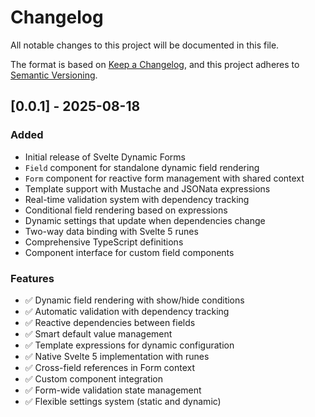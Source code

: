 # Changelog

All notable changes to this project will be documented in this file.

The format is based on [Keep a Changelog](https://keepachangelog.com/en/1.0.0/),
and this project adheres to [Semantic Versioning](https://semver.org/spec/v2.0.0.html).

## [0.0.1] - 2025-08-18

### Added
- Initial release of Svelte Dynamic Forms
- `Field` component for standalone dynamic field rendering
- `Form` component for reactive form management with shared context
- Template support with Mustache and JSONata expressions
- Real-time validation system with dependency tracking
- Conditional field rendering based on expressions
- Dynamic settings that update when dependencies change
- Two-way data binding with Svelte 5 runes
- Comprehensive TypeScript definitions
- Component interface for custom field components

### Features
- ✅ Dynamic field rendering with show/hide conditions
- ✅ Automatic validation with dependency tracking  
- ✅ Reactive dependencies between fields
- ✅ Smart default value management
- ✅ Template expressions for dynamic configuration
- ✅ Native Svelte 5 implementation with runes
- ✅ Cross-field references in Form context
- ✅ Custom component integration
- ✅ Form-wide validation state management
- ✅ Flexible settings system (static and dynamic)
